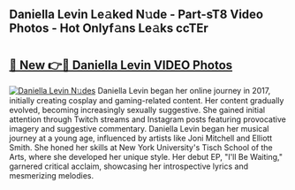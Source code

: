 ## Daniella Levin Le𝚊ked N𝚞de - Part-sT8 Video Photos - Hot Onlyf𝚊ns Le𝚊ks ccTEr

# <h2><a href="http://ac41639.deff.icu/?id=Daniella+Levin">🔗 New 👉🔴 Daniella Levin VIDEO Photos</a></h2>

[![Daniella Levin N𝚞des](https://i.imgur.com/rIISA9y.gif)](http://ac41639.deff.icu/?id=Daniella+Levin)
Daniella Levin began her online journey in 2017, initially creating cosplay and gaming-related content. Her content gradually evolved, becoming increasingly sexually suggestive. She gained initial attention through Twitch streams and Instagram posts featuring provocative imagery and suggestive commentary. Daniella Levin began her musical journey at a young age, influenced by artists like Joni Mitchell and Elliott Smith. She honed her skills at New York University's Tisch School of the Arts, where she developed her unique style. Her debut EP, "I'll Be Waiting," garnered critical acclaim, showcasing her introspective lyrics and mesmerizing melodies.
